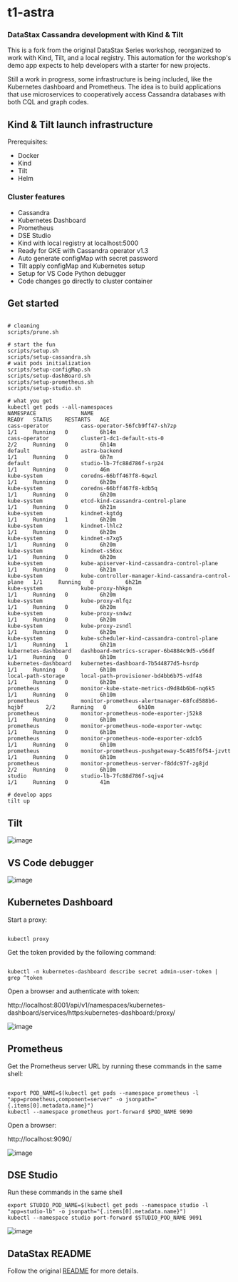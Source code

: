 # t1-astra

### DataStax Cassandra development with Kind & Tilt

This is a fork from the original DataStax Series workshop, reorganized to work with Kind, Tilt, and a local registry. This automation for the workshop's demo app expects to help developers with a starter for new projects.

Still a work in progress, some infrastructure is being included, like the Kubernetes dashboard and Prometheus. The idea is to build applications that use microservices to cooperatively access Cassandra databases with both CQL and graph codes.

## Kind & Tilt launch infrastructure

Prerequisites:
- Docker
- Kind
- Tilt
- Helm

### Cluster features

- Cassandra
- Kubernetes Dashboard
- Prometheus
- DSE Studio
- Kind with local registry at localhost:5000
- Ready for GKE with Cassandra operator v1.3
- Auto generate configMap with secret password
- Tilt apply configMap and Kubernetes setup
- Setup for VS Code Python debugger
- Code changes go directly to cluster container

## Get started

```console

# cleaning
scripts/prune.sh

# start the fun
scripts/setup.sh
scripts/setup-cassandra.sh
# wait pods initialization
scripts/setup-configMap.sh
scripts/setup-dashBoard.sh
scripts/setup-prometheus.sh
scripts/setup-studio.sh

# what you get
kubectl get pods --all-namespaces
NAMESPACE              NAME                                                   READY   STATUS    RESTARTS   AGE
cass-operator          cass-operator-56fcb9ff47-sh7zp                         1/1     Running   0          6h14m
cass-operator          cluster1-dc1-default-sts-0                             2/2     Running   0          6h14m
default                astra-backend                                          1/1     Running   0          6h7m
default                studio-lb-7fc88d786f-srp24                             1/1     Running   0          46m
kube-system            coredns-66bff467f8-6qwzl                               1/1     Running   0          6h20m
kube-system            coredns-66bff467f8-kdb5q                               1/1     Running   0          6h20m
kube-system            etcd-kind-cassandra-control-plane                      1/1     Running   0          6h21m
kube-system            kindnet-kgtdg                                          1/1     Running   1          6h20m
kube-system            kindnet-lhlc2                                          1/1     Running   0          6h20m
kube-system            kindnet-n7xg5                                          1/1     Running   0          6h20m
kube-system            kindnet-s56xx                                          1/1     Running   0          6h20m
kube-system            kube-apiserver-kind-cassandra-control-plane            1/1     Running   0          6h21m
kube-system            kube-controller-manager-kind-cassandra-control-plane   1/1     Running   0          6h21m
kube-system            kube-proxy-hhkpn                                       1/1     Running   0          6h20m
kube-system            kube-proxy-mlfqz                                       1/1     Running   0          6h20m
kube-system            kube-proxy-sn4wz                                       1/1     Running   0          6h20m
kube-system            kube-proxy-zsndl                                       1/1     Running   0          6h20m
kube-system            kube-scheduler-kind-cassandra-control-plane            1/1     Running   1          6h21m
kubernetes-dashboard   dashboard-metrics-scraper-6b4884c9d5-v56df             1/1     Running   0          6h10m
kubernetes-dashboard   kubernetes-dashboard-7b544877d5-hsrdp                  1/1     Running   0          6h10m
local-path-storage     local-path-provisioner-bd4bb6b75-vdf48                 1/1     Running   0          6h20m
prometheus             monitor-kube-state-metrics-d9d84b6b6-nq6k5             1/1     Running   0          6h10m
prometheus             monitor-prometheus-alertmanager-68fcd588b6-hqjbf       2/2     Running   0          6h10m
prometheus             monitor-prometheus-node-exporter-j52k8                 1/1     Running   0          6h10m
prometheus             monitor-prometheus-node-exporter-vwtqc                 1/1     Running   0          6h10m
prometheus             monitor-prometheus-node-exporter-xdcb5                 1/1     Running   0          6h10m
prometheus             monitor-prometheus-pushgateway-5c485f6f54-jzvtt        1/1     Running   0          6h10m
prometheus             monitor-prometheus-server-f8ddc97f-zg8jd               2/2     Running   0          6h10m
studio                 studio-lb-7fc88d786f-sqjv4                             1/1     Running   0          41m

# develop apps
tilt up

```
## Tilt 

![image](https://user-images.githubusercontent.com/86032/90684134-0fd9c080-e23e-11ea-88f6-5a886a2e7e8c.png)

## VS Code debugger

![image](https://user-images.githubusercontent.com/86032/90913177-40426b80-e3b2-11ea-9c9f-e3579f1141fd.png)

## Kubernetes Dashboard

Start a proxy:

```console

kubectl proxy

```

Get the token provided by the following command:

```console

kubectl -n kubernetes-dashboard describe secret admin-user-token | grep ^token

```

Open a browser and authenticate with token:

http://localhost:8001/api/v1/namespaces/kubernetes-dashboard/services/https:kubernetes-dashboard:/proxy/

![image](https://user-images.githubusercontent.com/86032/90908948-77f9e500-e3ab-11ea-9a26-dd9f6a47163d.png)

## Prometheus

Get the Prometheus server URL by running these commands in the same shell:

```console

export POD_NAME=$(kubectl get pods --namespace prometheus -l "app=prometheus,component=server" -o jsonpath="{.items[0].metadata.name}")
kubectl --namespace prometheus port-forward $POD_NAME 9090

```

Open a browser:

http://localhost:9090/

![image](https://user-images.githubusercontent.com/86032/90909696-84327200-e3ac-11ea-9dda-5b657c74ce25.png)

## DSE Studio

Run these commands in the same shell

```console
export STUDIO_POD_NAME=$(kubectl get pods --namespace studio -l "app=studio-lb" -o jsonpath="{.items[0].metadata.name}")
kubectl --namespace studio port-forward $STUDIO_POD_NAME 9091

```

![image](https://user-images.githubusercontent.com/86032/90940482-50277300-e3e5-11ea-8361-cd7e82e12178.png)

## DataStax README

Follow the original [README](DataStax_README.md) for more details.